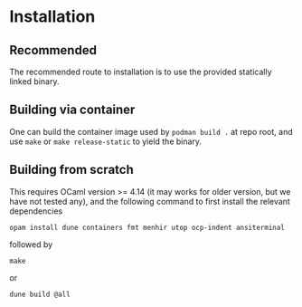 # Installation

## Recommended

The recommended route to installation is to use the provided statically linked binary.

## Building via container

One can build the container image used by `podman build .` at repo root,
and use `make` or `make release-static` to yield the binary.

## Building from scratch

This requires OCaml version >= 4.14 (it may works for older version, but
we have not tested any),
and the following command to first install the relevant dependencies

```
opam install dune containers fmt menhir utop ocp-indent ansiterminal
```

followed by

```
make
```

or

```
dune build @all
```
